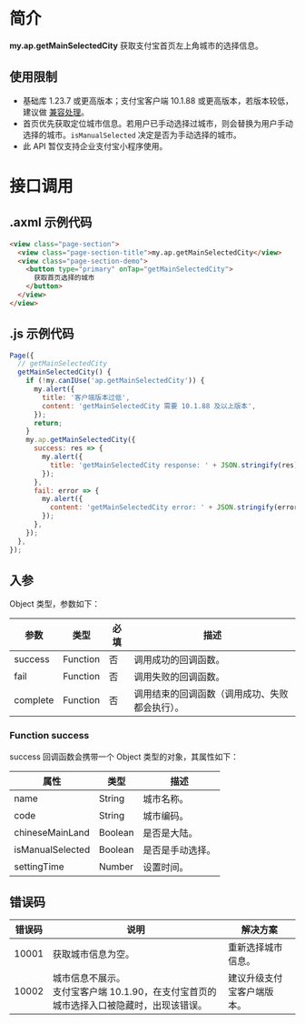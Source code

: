 # 简介

**my.ap.getMainSelectedCity** 获取支付宝首页左上角城市的选择信息。

## 使用限制

- 基础库 1.23.7 或更高版本；支付宝客户端 10.1.88 或更高版本，若版本较低，建议做 [兼容处理](https://opendocs.alipay.com/mini/framework/compatibility)。
- 首页优先获取定位城市信息。若用户已手动选择过城市，则会替换为用户手动选择的城市。`isManualSelected` 决定是否为手动选择的城市。
- 此 API 暂仅支持企业支付宝小程序使用。

# 接口调用

## .axml 示例代码

```html
<view class="page-section">
  <view class="page-section-title">my.ap.getMainSelectedCity</view>
  <view class="page-section-demo">
    <button type="primary" onTap="getMainSelectedCity">
      获取首页选择的城市
    </button>
  </view>
</view>
```

## .js 示例代码

```javascript
Page({
  // getMainSelectedCity
  getMainSelectedCity() {
    if (!my.canIUse('ap.getMainSelectedCity')) {
      my.alert({
        title: '客户端版本过低',
        content: 'getMainSelectedCity 需要 10.1.88 及以上版本',
      });
      return;
    }
    my.ap.getMainSelectedCity({
      success: res => {
        my.alert({
          title: 'getMainSelectedCity response: ' + JSON.stringify(res),
        });
      },
      fail: error => {
        my.alert({
          content: 'getMainSelectedCity error: ' + JSON.stringify(error),
        });
      },
    });
  },
});
```

## 入参

Object 类型，参数如下：

| **参数** | **类型** | **必填** | **描述** |
| --- | --- | --- | --- |
| success | Function | 否 | 调用成功的回调函数。 |
| fail | Function | 否 | 调用失败的回调函数。 |
| complete | Function | 否 | 调用结束的回调函数（调用成功、失败都会执行）。 |

### Function success

success 回调函数会携带一个 Object 类型的对象，其属性如下：

| **属性**         | **类型** | **描述**                                    |
| ---------------- | -------- | ------------------------------------------- |
| name             | String   | 城市名称。                                  |
| code             | String   | 城市编码。                                  |
| chineseMainLand  | Boolean  | 是否是大陆。                                |
| isManualSelected | Boolean  | 是否是手动选择。                            |
| settingTime      | Number   | 设置时间。                                  |

## 错误码

| **错误码** | **说明** | **解决方案** |
| --- | --- | --- |
| 10001 | 获取城市信息为空。 | 重新选择城市信息。 |
| 10002 | 城市信息不展示。<br/>支付宝客户端 10.1.90，在支付宝首页的城市选择入口被隐藏时，出现该错误。 | 建议升级支付宝客户端版本。 |
